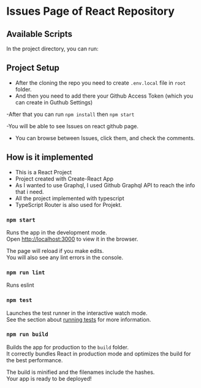 # Issues Page of React Repository


## Available Scripts

In the project directory, you can run:

## Project Setup
- After the cloning the repo you need to create `.env.local` file in `root` folder. 
- And then you need to add there your Github Access Token (which you can create in Guthub Settings)

-After that you can run `npm install` then `npm start` 

-You will be able to see Issues on react github page. 

- You can browse between Issues, click them, and check the comments. 

## How is it implemented 

- This is a React Project 
- Project created with Create-React App 
- As I wanted to use Graphql, I used Github Graphql API  to reach the info that i need. 
- All the project implemented with typescript 
- TypeScript Router is also used for Projekt. 

### `npm start`

Runs the app in the development mode.\
Open [http://localhost:3000](http://localhost:3000) to view it in the browser.

The page will reload if you make edits.\
You will also see any lint errors in the console.

### `npm run lint`
Runs eslint

### `npm test`

Launches the test runner in the interactive watch mode.\
See the section about [running tests](https://facebook.github.io/create-react-app/docs/running-tests) for more information.

### `npm run build`

Builds the app for production to the `build` folder.\
It correctly bundles React in production mode and optimizes the build for the best performance.

The build is minified and the filenames include the hashes.\
Your app is ready to be deployed!


